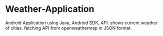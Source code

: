# Weather-Application
Android Application using Java, Android SDK, API.
shows current weather of cities.
fetching API from openweathermap in JSON format.
